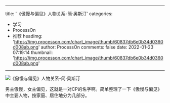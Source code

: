 
---
title: '《傲慢与偏见》人物关系-简·奥斯汀'
categories: 
 - 学习
 - ProcessOn
 - 推荐
headimg: 'https://img.processon.com/chart_image/thumb/60837db6e0b34d0360d008ab.png'
author: ProcessOn
comments: false
date: 2022-01-23 07:19:14
thumbnail: 'https://img.processon.com/chart_image/thumb/60837db6e0b34d0360d008ab.png'
---

<div>   
<img class="thumb" alt="《傲慢与偏见》人物关系-简·奥斯汀" src="https://img.processon.com/chart_image/thumb/60837db6e0b34d0360d008ab.png" referrerpolicy="no-referrer">
<p>男主傲慢，女主偏见，这就是一对CP的名字啊。简单整理了一下《傲慢与偏见》中主要人物，按家庭、居住地分为几部分。</p>  
</div>
            